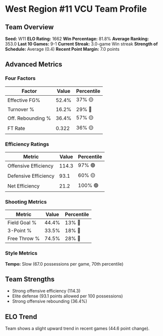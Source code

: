 # West Region #11 VCU Team Profile
## Team Overview
**Seed:** W11
**ELO Rating:** 1662
**Win Percentage:** 81.8%
**Average Ranking:** 353.0
**Last 10 Games:** 9-1
**Current Streak:** 3.0-game Win streak
**Strength of Schedule:** Average (0.4)
**Recent Point Margin:** 7.0 points

## Advanced Metrics
### Four Factors
| Factor | Value | Percentile |
|--------|-------|------------|
| Effective FG% | 52.4% | 37% 🟡 |
| Turnover % | 16.2% | 29% 🔴 |
| Off. Rebounding % | 36.4% | 57% 🟡 |
| FT Rate | 0.322 | 36% 🟡 |

### Efficiency Ratings
| Metric | Value | Percentile |
|--------|-------|------------|
| Offensive Efficiency | 114.3 | 97% 🟢 |
| Defensive Efficiency | 93.1 | 60% 🟡 |
| Net Efficiency | 21.2 | 100% 🟢 |

### Shooting Metrics
| Metric | Value | Percentile |
|--------|-------|------------|
| Field Goal % | 44.4% | 13% 🔴 |
| 3-Point % | 33.5% | 18% 🔴 |
| Free Throw % | 74.5% | 28% 🔴 |

### Style Metrics
**Tempo:** Slow (67.0 possessions per game, 70th percentile)

## Team Strengths
* Strong offensive efficiency (114.3)
* Elite defense (93.1 points allowed per 100 possessions)
* Strong offensive rebounding (36.4%)

## ELO Trend
Team shows a slight upward trend in recent games (44.6 point change).

